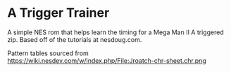 # A Trigger Trainer

A simple NES rom that helps learn the timing for a Mega Man II A triggered zip.
Based off of the tutorials at nesdoug.com.

Pattern tables sourced from https://wiki.nesdev.com/w/index.php/File:Jroatch-chr-sheet.chr.png